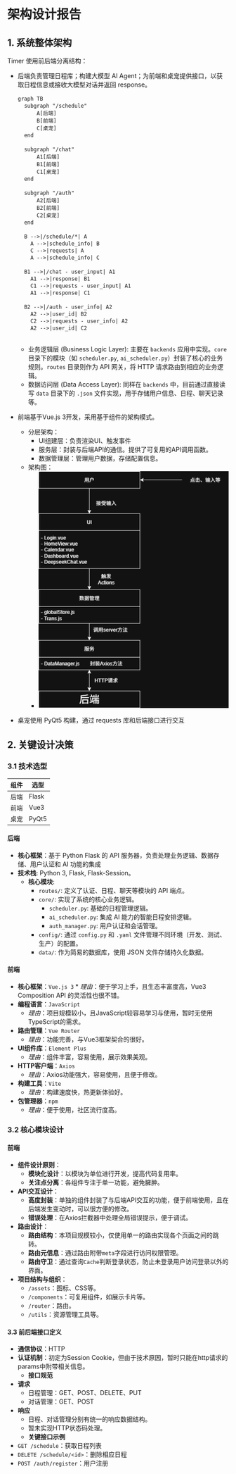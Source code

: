 # 架构设计报告

## 1. 系统整体架构

Timer 使用前后端分离结构：

+ 后端负责管理日程库；构建大模型 AI Agent；为前端和桌宠提供接口，以获取日程信息或接收大模型对话并返回 response。

  ```mermaid
  graph TB
  	subgraph "/schedule"
  		A[后端]
  		B[前端]
  		C[桌宠]
  	end
  	
  	subgraph "/chat"
  		A1[后端]
  		B1[前端]
  		C1[桌宠]
  	end
  	
  	subgraph "/auth"
  		A2[后端]
  		B2[前端]
  		C2[桌宠]
  	end
  	
  	B -->|/schedule/*| A
      A -->|schedule_info| B
      C -->|requests| A
      A -->|schedule_info| C
  	
  	B1 -->|/chat - user_input| A1
      A1 -->|response| B1
      C1 -->|requests - user_input| A1
      A1 -->|response| C1
  	
  	B2 -->|/auth - user_info| A2
      A2 -->|user_id| B2
      C2 -->|requests - user_info| A2
      A2 -->|user_id| C2
  	
  ```

  + 业务逻辑层 (Business Logic Layer): 主要在 `backends` 应用中实现。`core` 目录下的模块（如 `scheduler.py`, `ai_scheduler.py`）封装了核心的业务规则。`routes` 目录则作为 API 网关，将 HTTP 请求路由到相应的业务逻辑。
  + 数据访问层 (Data Access Layer): 同样在 `backends` 中，目前通过直接读写 `data` 目录下的 `.json` 文件实现，用于存储用户信息、日程、聊天记录等。

+ 前端基于Vue.js 3开发，采用基于组件的架构模式。
  * 分层架构：
      * UI组建层：负责渲染UI、触发事件
      * 服务层：封装与后端API的通信。提供了可复用的API调用函数。
      * 数据管理层：管理用户数据，存储配置信息。
  * 架构图：
      * ![架构图](photos/frontends/架构图.png)

+ 桌宠使用 PyQt5 构建，通过 requests 库和后端接口进行交互

## 2. 关键设计决策

### 3.1 技术选型

| 组件 | 选型  |
| ---- | ----- |
| 后端 | Flask |
| 前端 | Vue3  |
| 桌宠 | PyQt5 |

#### 后端

+ **核心框架**：基于 Python Flask 的 API 服务器，负责处理业务逻辑、数据存储、用户认证和 AI 功能的集成
+ **技术栈**: Python 3, Flask, Flask-Session。
  -   **核心模块**:
      -   `routes/`: 定义了认证、日程、聊天等模块的 API 端点。
      -   `core/`: 实现了系统的核心业务逻辑。
          -   `scheduler.py`: 基础的日程管理逻辑。
          -   `ai_scheduler.py`: 集成 AI 能力的智能日程安排逻辑。
          -   `auth_manager.py`: 用户认证和会话管理。
      -   `config/`: 通过 `config.py` 和 `.yaml` 文件管理不同环境（开发、测试、生产）的配置。
      -   `data/`: 作为简易的数据库，使用 JSON 文件存储持久化数据。

#### 前端

* **核心框架**：`Vue.js 3`
        *   *理由*：便于学习上手，且生态丰富度高，Vue3 Composition API 的灵活性也很不错。
* **编程语言**：`JavaScript`
    *   *理由*：项目规模较小，且JavaScript较容易学习与使用，暂时无使用TypeScript的需求。
* **路由管理**：`Vue Router`
    *   *理由*：功能完善，与Vue3框架契合的很好。
* **UI组件库**：`Element Plus`
    *   *理由*：组件丰富，容易使用，展示效果美观。
* **HTTP客户端**：`Axios`
    *   *理由*：Axios功能强大，容易使用，且便于修改。
* **构建工具**：`Vite`
    *   *理由*：构建速度快，热更新体验好。
* **包管理器**：`npm`
    *   *理由*：便于使用，社区流行度高。

### 3.2 核心模块设计

#### 前端

* **组件设计原则**：
    *   **模块化设计**：以模块为单位进行开发，提高代码复用率。
    *   **关注点分离**：各组件专注于单一功能，避免臃肿。
* **API交互设计**：
    *   **高度封装**：单独的组件封装了与后端API交互的功能，便于前端使用，且在后端发生变动时，可以很方便的修改。
    *   **错误处理**：在Axios拦截器中处理全局错误提示，便于调试。
* **路由设计**：
    *   **路由结构**：本项目规模较小，仅使用单一的路由实现各个页面之间的跳转。
    *   **路由元信息**：通过路由附带`meta`字段进行访问权限管理。
    *   **路由守卫**：通过查询`Cache`判断登录状态，防止未登录用户访问登录以外的界面。
* **项目结构与组织**：
    * `/assets`：图标、CSS等。
    * `/components`：可复用组件，如展示卡片等。
    * `/router`：路由。
    * `/utils`：资源管理工具等。

#### 3.3 前后端接口定义

* **通信协议**：HTTP
* **认证机制**：初定为Session Cookie，但由于技术原因，暂时只能在http请求的params中附带相关信息。
    * **接口规范**
* **请求**
    * 日程管理：GET、POST、DELETE、PUT
    * 对话管理：GET、POST
* **响应**
    * 日程、对话管理分别有统一的响应数据结构。
    * 暂未实现HTTP状态码处理。
    * **关键接口示例**
* `GET /schedule`：获取日程列表
* `DELETE /schedule/<id>`：删除相应日程
* `POST /auth/register`：用户注册
